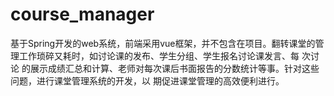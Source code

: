 # course_manager
基于Spring开发的web系统，前端采用vue框架，并不包含在项目。翻转课堂的管理工作琐碎又耗时，如讨论课的发布、学生分组、学生报名讨论课发言、每 次讨论 的展示成绩汇总和计算、老师对每次课后书面报告的分数统计等事。针对这些问题，进行课堂管理系统的开发，以 期促进课堂管理的高效便利进行。
